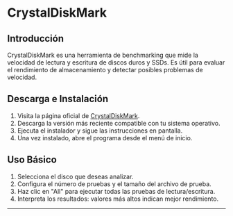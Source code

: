 # CrystalDiskMark

## Introducción
CrystalDiskMark es una herramienta de benchmarking que mide la velocidad de lectura y escritura de discos duros y SSDs. Es útil para evaluar el rendimiento de almacenamiento y detectar posibles problemas de velocidad.

## Descarga e Instalación
1. Visita la página oficial de [CrystalDiskMark](https://crystaldiskmark.org/).
2. Descarga la versión más reciente compatible con tu sistema operativo.
3. Ejecuta el instalador y sigue las instrucciones en pantalla.
4. Una vez instalado, abre el programa desde el menú de inicio.

## Uso Básico
1. Selecciona el disco que deseas analizar.
2. Configura el número de pruebas y el tamaño del archivo de prueba.
3. Haz clic en "All" para ejecutar todas las pruebas de lectura/escritura.
4. Interpreta los resultados: valores más altos indican mejor rendimiento.

---